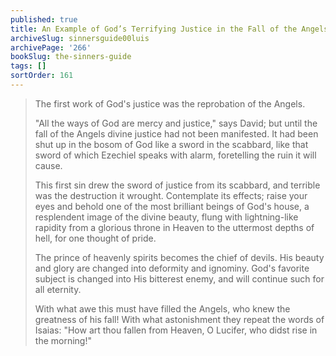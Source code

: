 ```yaml
---
published: true
title: An Example of God’s Terrifying Justice in the Fall of the Angels
archiveSlug: sinnersguide00luis
archivePage: '266'
bookSlug: the-sinners-guide
tags: []
sortOrder: 161
---
```


> The first work of God's justice was the reprobation of the Angels.
>
> "All the ways of God are mercy and justice," says David; but until the fall of the Angels divine justice had not been manifested. It had been shut up in the bosom of God like a sword in the scabbard, like that sword of which Ezechiel speaks with alarm, foretelling the ruin it will cause.
>
> This first sin drew the sword of justice from its scabbard, and terrible was the destruction it wrought. Contemplate its effects; raise your eyes and behold one of the most brilliant beings of God's house, a resplendent image of the divine beauty, flung with lightning-like rapidity from a glorious throne in Heaven to the uttermost depths of hell, for one thought of pride.
>
> The prince of heavenly spirits becomes the chief of devils. His beauty and glory are changed into deformity and ignominy. God's favorite subject is changed into His bitterest enemy, and will continue such for all eternity.
>
> With what awe this must have filled the Angels, who knew the greatness of his fall! With what astonishment they repeat the words of Isaias: "How art thou fallen from Heaven, O Lucifer, who didst rise in the morning!"
